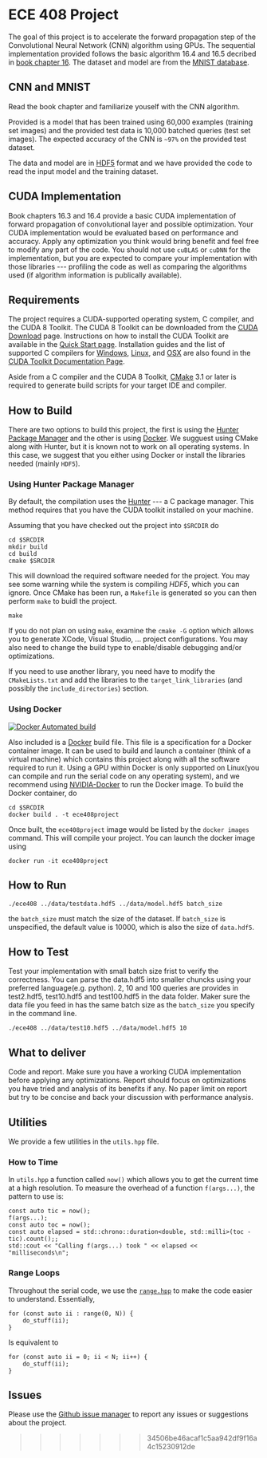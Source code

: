 # ECE 408 Project

The goal of this project is to accelerate the forward propagation step of the Convolutional Neural Network (CNN) algorithm using GPUs. The sequential implementation provided follows the basic algorithm 16.4 and 16.5 decribed in [book chapter 16](https://wiki.illinois.edu/wiki/display/ece408f16/Book+Chapters?preview=/602518692/603851747/3rd-Edition-Chapter16-case-study-DNN-FINAL.pdf). The dataset and model are from the [MNIST database](http://yann.lecun.com/exdb/mnist/).

## CNN and MNIST

Read the book chapter and familiarize youself with the CNN algorithm.

Provided is a model that has been trained using 60,000 examples (training set images) and the provided test data is 10,000 batched queries (test set images). The expected accuracy of the CNN is `~97%` on the provided test dataset.

The data and model are in [HDF5](https://support.hdfgroup.org/HDF5/) format and we have provided the code to read the input model and the training dataset.

## CUDA Implementation

Book chapters 16.3 and 16.4 provide a basic CUDA implementation of forward propagation of convolutional layer and possible optimization. Your CUDA implementation would be evaluated based on performance and accuracy. Apply any optimization you think would bring benefit and feel free to modify any part of the code. You should not use `cuBLAS` or `cuDNN` for the implementation, but you are expected to compare your implementation with those libraries --- profiling the code as well as comparing the algorithms used (if algorithm information is publically available).

## Requirements

The project requires a CUDA-supported operating system, C compiler, and the CUDA 8 Toolkit. The CUDA 8 Toolkit can be downloaded from the [CUDA Download](https://developer.nvidia.com/cuda-downloads) page. Instructions on how to install the CUDA Toolkit are available in the [Quick Start page](http://docs.nvidia.com/cuda/cuda-quick-start-guide/index.html). Installation guides and the list of supported C compilers for [Windows](http://docs.nvidia.com/cuda/cuda-installation-guide-microsoft-windows/index.html), [Linux](http://docs.nvidia.com/cuda/cuda-installation-guide-linux/index.html), and [OSX](http://docs.nvidia.com/cuda/cuda-installation-guide-mac-os-x/index.html) are also found in the [CUDA Toolkit Documentation Page](http://docs.nvidia.com/cuda/index.html).

Aside from a C compiler and the CUDA 8 Toolkit, [CMake](https://cmake.org/) 3.1 or later is required to generate build scripts for your target IDE and compiler.

## How to Build

There are two options to build this project, the first is using the [Hunter Package Manager](https://github.com/ruslo/hunter) and the other is using [Docker](https://www.docker.com/). We sugguest using CMake along with Hunter, but it is known not to work on all operating systems. In this case, we suggest that you either using Docker or install the libraries needed (mainly `HDF5`).

### Using Hunter Package Manager

By default, the compilation uses the [Hunter](https://github.com/ruslo/hunter) --- a C package manager. This method requires that you have the CUDA toolkit installed on your machine.

Assuming that you have checked out the project into `$SRCDIR` do

~~~
cd $SRCDIR
mkdir build
cd build
cmake $SRCDIR
~~~

This will download the required software needed for the project. You may see some warning while the system is compiling _HDF5_, which you can ignore. Once CMake has been run, a `Makefile` is generated so you can then perform `make` to buidl the project.

~~~
make
~~~

If you do not plan on using `make`, examine the `cmake -G` option which allows you to generate XCode, Visual Studio, ... project configurations. You may also need to change the build type to enable/disable debugging and/or optimizations.

If you need to use another library, you need have to modify the `CMakeLists.txt` and add the libraries to the `target_link_libraries` (and possibly the `include_directories`) section.

### Using Docker

[![Docker Automated build](https://img.shields.io/docker/automated/jrottenberg/ffmpeg.svg)](https://hub.docker.com/r/webgpu/ece408project/)

Also included is a [Docker](http://docker.io/) build file. This file is a specification for a Docker container image. It can be used to build and launch a container (think of a virtual machine) which contains this project along with all the software required to run it. Using a GPU within Docker is only supported on Linux(you can compile and run the serial code on any operating system), and we recommend using [NVIDIA-Docker](https://github.com/NVIDIA/nvidia-docker) to run the Docker image. To build the Docker container, do

~~~
cd $SRCDIR
docker build . -t ece408project
~~~

Once built, the `ece408project` image would be listed by the `docker images` command. This will compile your project. You can launch the docker image using

~~~
docker run -it ece408project
~~~

## How to Run

~~~
./ece408 ../data/testdata.hdf5 ../data/model.hdf5 batch_size
~~~

the `batch_size` must match the size of the dataset. If `batch_size` is unspecified, the default value is 10000, which is also the size of `data.hdf5`.

## How to Test

Test your implementation with small batch size frist to verify the correctness. You can parse the data.hdf5 into smaller chuncks using your preferred language(e.g. python). 2, 10 and 100 queries are provides in test2.hdf5, test10.hdf5 and test100.hdf5 in the data folder. Maker sure the data file you feed in has the same batch size as the `batch_size` you specify in the command line.

~~~
./ece408 ../data/test10.hdf5 ../data/model.hdf5 10
~~~

## What to deliver

Code and report. Make sure you have a working CUDA implementation before applying any optimizations. Report should focus on optimizations you have tried and analysis of its benefits if any. No paper limit on report but try to be concise and back your discussion with performance analysis.


## Utilities

We provide a few utilities in the `utils.hpp` file.

### How to Time

In `utils.hpp` a function called `now()` which allows you to get the current time at a high resolution. To measure the overhead of a function `f(args...)`, the pattern to use is:

~~~{.cpp}
const auto tic = now();
f(args...);
const auto toc = now();
const auto elapsed = std::chrono::duration<double, std::milli>(toc - tic).count();;
std::cout << "Calling f(args...) took " << elapsed << "milliseconds\n";
~~~


### Range Loops

Throughout the serial code, we use the [`range.hpp`](https://github.com/harrism/cpp11-range) to make the code easier to understand. Essentially,


~~~{.cpp}
for (const auto ii : range(0, N)) {
    do_stuff(ii);
}
~~~

Is equivalent to

~~~{.cpp}
for (const auto ii = 0; ii < N; ii++) {
    do_stuff(ii);
}
~~~


## Issues

Please use the [Github issue manager](https://github.com/webgpu/ece408project/issues) to report any issues or suggestions about the project.
>>>>>>> 34506be46acaf1c5aa942df9f16a4c15230912de
